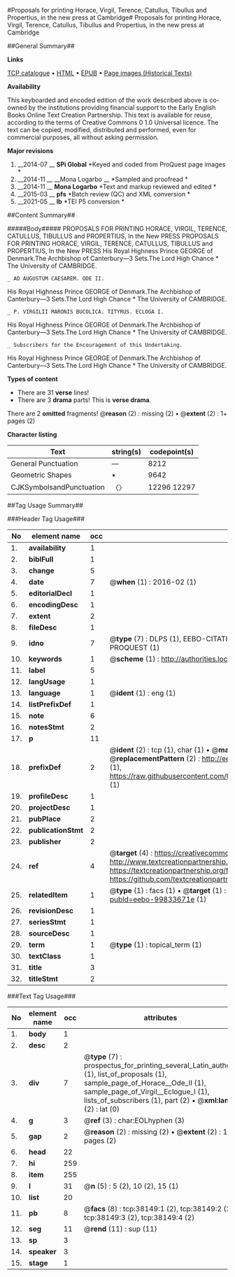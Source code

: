 #Proposals for printing Horace, Virgil, Terence, Catullus, Tibullus and Propertius, in the new press at Cambridge#
Proposals for printing Horace, Virgil, Terence, Catullus, Tibullus and Propertius, in the new press at Cambridge

##General Summary##

**Links**

[TCP catalogue](http://www.ota.ox.ac.uk/tcp/)  • 
[HTML](http://tei.it.ox.ac.uk/tcp/Texts-HTML/free/A56/A56037.html)  • 
[EPUB](http://tei.it.ox.ac.uk/tcp/Texts-EPUB/free/A56/A56037.epub) • 
[Page images (Historical Texts)](https://historicaltexts.jisc.ac.uk/eebo-99833671e)

**Availability**

This keyboarded and encoded edition of the work described above is co-owned by the
    institutions providing financial support to the Early English Books Online Text Creation
    Partnership. This text is available for reuse, according to the terms of  Creative Commons 0 1.0 Universal
    licence. The text can be copied, modified, distributed and performed, even for commercial
    purposes, all without asking permission.

**Major revisions**

1. __2014-07 __ __SPi Global__ *Keyed and coded from ProQuest page images *
1. __2014-11 __ __Mona Logarbo __ *Sampled and proofread *
1. __2014-11 __ __Mona Logarbo__ *Text and markup reviewed and edited *
1. __2015-03 __ __pfs__ *Batch review (QC) and XML conversion *
1. __2021-05 __ __lb__ *TEI P5 conversion *

##Content Summary##

#####Body#####
PROPOSALS FOR PRINTING HORACE, VIRGIL, TERENCE, CATULLUS, TIBULLUS and PROPERTIUS, In the New PRESS PROPOSALS FOR PRINTING HORACE, VIRGIL, TERENCE, CATULLUS, TIBULLUS and PROPERTIUS, In the New PRESS His Royal Highness Prince GEORGE of Denmark.The Archbishop of Canterbury—3 Sets.The Lord High Chance
      * The University of CAMBRIDGE.

    _ AD AUGUSTUM CAESAREM. ODE II.
His Royal Highness Prince GEORGE of Denmark.The Archbishop of Canterbury—3 Sets.The Lord High Chance
      * The University of CAMBRIDGE.

    _ P. VIRGILII MARONIS BUCOLICA. TITYRUS. ECLOGA I.
His Royal Highness Prince GEORGE of Denmark.The Archbishop of Canterbury—3 Sets.The Lord High Chance
      * The University of CAMBRIDGE.

    _ Subscribers for the Encouragement of this Undertaking.
His Royal Highness Prince GEORGE of Denmark.The Archbishop of Canterbury—3 Sets.The Lord High Chance
      * The University of CAMBRIDGE.

**Types of content**

  * There are 31 **verse** lines!
  * There are 3 **drama** parts! This is **verse drama**.

There are 2 **omitted** fragments! 
 @__reason__ (2) : missing (2)  •  @__extent__ (2) : 1+ pages (2)

**Character listing**


|Text|string(s)|codepoint(s)|
|---|---|---|
|General Punctuation|—|8212|
|Geometric Shapes|▪|9642|
|CJKSymbolsandPunctuation|〈〉|12296 12297|

##Tag Usage Summary##

###Header Tag Usage###

|No|element name|occ|attributes|
|---|---|---|---|
|1.|__availability__|1||
|2.|__biblFull__|1||
|3.|__change__|5||
|4.|__date__|7| @__when__ (1) : 2016-02 (1)|
|5.|__editorialDecl__|1||
|6.|__encodingDesc__|1||
|7.|__extent__|2||
|8.|__fileDesc__|1||
|9.|__idno__|7| @__type__ (7) : DLPS (1), EEBO-CITATION (1), VID (1), EEBO-PROQUEST (1), STC (2), PROQUEST (1)|
|10.|__keywords__|1| @__scheme__ (1) : http://authorities.loc.gov/ (1)|
|11.|__label__|5||
|12.|__langUsage__|1||
|13.|__language__|1| @__ident__ (1) : eng (1)|
|14.|__listPrefixDef__|1||
|15.|__note__|6||
|16.|__notesStmt__|2||
|17.|__p__|11||
|18.|__prefixDef__|2| @__ident__ (2) : tcp (1), char (1)  •  @__matchPattern__ (2) : ([0-9\-]+):([0-9IVX]+) (1), (.+) (1)  •  @__replacementPattern__ (2) : http://eebo.chadwyck.com/downloadtiff?vid=$1&page=$2 (1), https://raw.githubusercontent.com/textcreationpartnership/Texts/master/tcpchars.xml#$1 (1)|
|19.|__profileDesc__|1||
|20.|__projectDesc__|1||
|21.|__pubPlace__|2||
|22.|__publicationStmt__|2||
|23.|__publisher__|2||
|24.|__ref__|4| @__target__ (4) : https://creativecommons.org/publicdomain/zero/1.0/ (1), http://www.textcreationpartnership.org/docs/. (1), https://textcreationpartnership.org/faq/#faq05 (1), https://github.com/textcreationpartnership (1)|
|25.|__relatedItem__|1| @__type__ (1) : facs (1)  •  @__target__ (1) : https://data.historicaltexts.jisc.ac.uk/view?pubId=eebo-99833671e (1)|
|26.|__revisionDesc__|1||
|27.|__seriesStmt__|1||
|28.|__sourceDesc__|1||
|29.|__term__|1| @__type__ (1) : topical_term (1)|
|30.|__textClass__|1||
|31.|__title__|3||
|32.|__titleStmt__|2||


###Text Tag Usage###

|No|element name|occ|attributes|
|---|---|---|---|
|1.|__body__|1||
|2.|__desc__|2||
|3.|__div__|7| @__type__ (7) : prospectus_for_printing_several_Latin_authors (1), list_of_proposals (1), sample_page_of_Horace__Ode_II (1), sample_page_of_Virgil__Eclogue_I (1), lists_of_subscribers (1), part (2)  •  @__xml:lang__ (2) : lat (0)|
|4.|__g__|3| @__ref__ (3) : char:EOLhyphen (3)|
|5.|__gap__|2| @__reason__ (2) : missing (2)  •  @__extent__ (2) : 1+ pages (2)|
|6.|__head__|22||
|7.|__hi__|259||
|8.|__item__|255||
|9.|__l__|31| @__n__ (5) : 5 (2), 10 (2), 15 (1)|
|10.|__list__|20||
|11.|__pb__|8| @__facs__ (8) : tcp:38149:1 (2), tcp:38149:2 (2), tcp:38149:3 (2), tcp:38149:4 (2)|
|12.|__seg__|11| @__rend__ (11) : sup (11)|
|13.|__sp__|3||
|14.|__speaker__|3||
|15.|__stage__|1||
